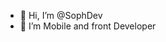 - 👋 Hi, I’m @SophDev
- 👀 I’m Mobile and front Developer
<!---
ArianDesign/ArianDesign is a ✨ special ✨ repository because its `README.md` (this file) appears on your GitHub profile.
You can click the Preview link to take a look at your changes.
--->
